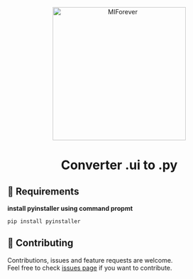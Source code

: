 <p align="center">
  <a href="https://github.com/MIForever">
    <img alt="MIForever" src="https://i.pinimg.com/564x/10/bf/ba/10bfba0e6f38e200fb64e8a2c86c86b7.jpg" width="300" />
  </a>
</p>
<h1 align="center">
  Converter .ui to .py
</h1>

## 🚀 Requirements

 **install pyinstaller using command propmt**

    pip install pyinstaller
    
 ## 🤝 Contributing

Contributions, issues and feature requests are welcome.<br />
Feel free to check [issues page](https://github.com/MIForever/ui-to-python-file-converter/issues) if you want to contribute.<br />
